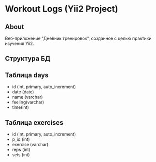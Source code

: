Workout Logs (Yii2 Project)
============================

About
------------

Веб-приложение "Дневник тренировок", созданное с целью практики изучения Yii2. 

Структура БД
------------

Таблица days
------------

  * id (int, primary, auto_increment)
  * date (date)
  * name (varchar)
  * feeling(varchar)
  * time(int)

Таблица exercises  
------------
 * id (int, primary, auto_increment)
 * p_id (int)
 * exercise (varchar)
 * reps (int)
 * sets (int)


